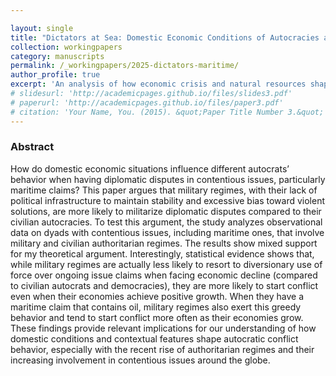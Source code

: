 ```yaml
---

layout: single
title: "Dictators at Sea: Domestic Economic Conditions of Autocracies and the Militarization of Maritime Claims"
collection: workingpapers
category: manuscripts
permalink: /_workingpapers/2025-dictators-maritime/
author_profile: true
excerpt: 'An analysis of how economic crisis and natural resources shape international maritime conflict .'
# slidesurl: 'http://academicpages.github.io/files/slides3.pdf'
# paperurl: 'http://academicpages.github.io/files/paper3.pdf'
# citation: 'Your Name, You. (2015). &quot;Paper Title Number 3.&quot; <i>Journal 1</i>. 1(3).'
---
```


### Abstract
How do domestic economic situations influence different autocrats’ behavior when having diplomatic disputes in contentious issues, particularly maritime claims? This paper argues that military regimes, with their lack of political infrastructure to maintain stability and excessive bias toward violent solutions, are more likely to militarize diplomatic disputes compared to their civilian autocracies. To test this argument, the study analyzes observational data on dyads with contentious issues, including maritime ones, that involve military and civilian authoritarian regimes. The results show mixed support for my theoretical argument. Interestingly, statistical evidence shows that, while military regimes are actually less likely to resort to diversionary use of force over ongoing issue claims when facing economic decline (compared to civilian autocrats and democracies), they are more likely to start conflict even when their economies achieve positive growth. When they have a maritime claim that contains oil, military regimes also exert this greedy behavior and tend to start conflict more often as their economies grow. These findings provide relevant implications for our understanding of how domestic conditions and contextual features shape autocratic conflict behavior, especially with the recent rise of authoritarian regimes and their increasing involvement in contentious issues around the globe.
